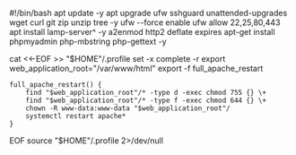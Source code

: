 #!/bin/bash
apt update -y
apt upgrade ufw sshguard unattended-upgrades wget curl git zip unzip tree -y
ufw --force enable
ufw allow 22,25,80,443
apt install lamp-server^ -y
a2enmod http2 deflate expires
apt-get install phpmyadmin php-mbstring php-gettext -y

cat <<-EOF >> "$HOME"/.profile
	set -x
	complete -r
	export web_application_root="/var/www/html"
	export -f full_apache_restart

	full_apache_restart() {
		find "$web_application_root"/* -type d -exec chmod 755 {} \+
		find "$web_application_root"/* -type f -exec chmod 644 {} \+
		chown -R www-data:www-data "$web_application_root"/
		systemctl restart apache*
	}
EOF
source "$HOME"/.profile 2>/dev/null

